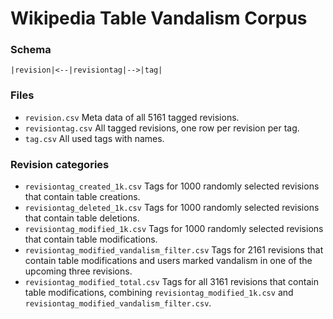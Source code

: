 # Wikipedia Table Vandalism Corpus
### Schema ###
```
|revision|<--|revisiontag|-->|tag|
```

### Files ###
- `revision.csv` Meta data of all 5161 tagged revisions.
- `revisiontag.csv` All tagged revisions, one row per revision per tag.
- `tag.csv` All used tags with names.
 
### Revision categories ###
- `revisiontag_created_1k.csv` Tags for 1000 randomly selected revisions that contain table creations.
- `revisiontag_deleted_1k.csv` Tags for 1000 randomly selected revisions that contain table deletions.
- `revisiontag_modified_1k.csv` Tags for 1000 randomly selected revisions that contain table modifications.
- `revisiontag_modified_vandalism_filter.csv` Tags for 2161 revisions that contain table modifications and users marked vandalism in one of the upcoming three revisions.
- `revisiontag_modified_total.csv` Tags for all 3161 revisions that contain table modifications, combining `revisiontag_modified_1k.csv` and `revisiontag_modified_vandalism_filter.csv`.
